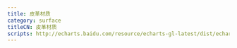 ```yaml
---
title: 皮革材质
category: surface
titleCN: 皮革材质
scripts: http://echarts.baidu.com/resource/echarts-gl-latest/dist/echarts-gl.min.js
---
```


